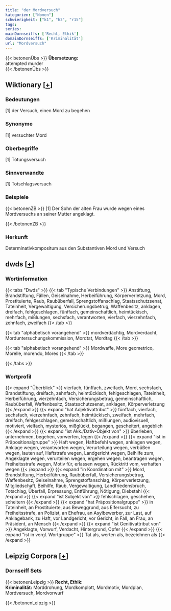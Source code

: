 ```yaml
---
title: "der Mordversuch"
kategorien: ["Nomen"]
schwierigkeit: ["k1", "h3", "r15"]
tags:
series:
mainDornseiffs: ['Recht, Ethik']
domainDornseiffs: ['Kriminalität']
url: "Mordversuch"
---
```


{{< betonenÜbs >}}
**Übersetzung:**  
attempted murder  
{{< /betonenÜbs >}}

## Wiktionary [[+](https://de.wiktionary.org/wiki/Mordversuch)]

### Bedeutungen
[1] der Versuch, einen Mord zu begehen  

### Synonyme
[1] versuchter Mord  

### Oberbegriffe
[1] Tötungsversuch  

### Sinnverwandte
[1] Totschlagsversuch  

### Beispiele
{{< betonenZB >}}
[1] Der Sohn der alten Frau wurde wegen eines Mordversuchs an seiner Mutter angeklagt.  

{{< /betonenZB >}}
### Herkunft
Determinativkompositum aus den Substantiven Mord und Versuch  



## dwds [[+](https://www.dwds.de/wb/Mordversuch)]

### Wortinformation
{{< tabs "Dwds" >}}
{{< tab "Typische Verbindungen" >}}
Anstiftung, Brandstiftung, Fällen, Geiselnahme, Herbeiführung, Körperverletzung, Mord, Prostituierte, Raub, Raubüberfall, Sprengstoffanschlag, Staatsschutzsenat, Tateinheit, Vergewaltigung, Versicherungsbetrug, Waffenbesitz, anklagen, dreifach, fehlgeschlagen, fünffach, gemeinschaftlich, heimtückisch, mehrfach, mißlungen, sechsfach, verantworten, vierfach, vierzehnfach, zehnfach, zweifach
{{< /tab >}}

{{< tab "alphabetisch vorangehend" >}}
mordverdächtig, Mordverdacht, Morduntersuchungskommission, Mordtat, Mordtag
{{< /tab >}}

{{< tab "alphabetisch vorangehend" >}}
Mordwaffe, More geometrico, Morelle, morendo, Mores
{{< /tab >}}

{{< /tabs >}}

### Wortprofil
{{< expand "Überblick" >}} vierfach, fünffach, zweifach, Mord, sechsfach, Brandstiftung, dreifach, zehnfach, heimtückisch, fehlgeschlagen, Tateinheit, Herbeiführung, vierzehnfach, Versicherungsbetrug, gemeinschaftlich, Raubüberfall, Waffenbesitz, Staatsschutzsenat, anklagen, Körperverletzung {{< /expand >}}
{{< expand "hat Adjektivattribut" >}} fünffach, vierfach, sechsfach, vierzehnfach, zehnfach, heimtückisch, zweifach, mehrfach, dreifach, fehlgeschlagen, gemeinschaftlich, mißlungen, audiovisuell, motiviert, vielfach, mysteriös, mißglückt, begangen, gescheitert, angeblich {{< /expand >}}
{{< expand "ist Akk./Dativ-Objekt von" >}} überleben, unternehmen, begehen, vorwerfen, legen {{< /expand >}}
{{< expand "ist in Präpositionalgruppe" >}} Haft wegen, Haftbefehl wegen, anklagen wegen, Anklage wegen, verantworten wegen, Verurteilung wegen, verbüßen wegen, lauten auf, Haftstrafe wegen, Landgericht wegen, Beihilfe zum, Angeklagte wegen, verurteilen wegen, ergehen wegen, beantragen wegen, Freiheitsstrafe wegen, Motiv für, erlassen wegen, Rücktritt vom, verhaften wegen {{< /expand >}}
{{< expand "in Koordination mit" >}} Mord, Brandstiftung, Herbeiführung, Raubüberfall, Versicherungsbetrug, Waffenbesitz, Geiselnahme, Sprengstoffanschlag, Körperverletzung, Mitgliedschaft, Beihilfe, Raub, Vergewaltigung, Landfriedensbruch, Totschlag, Überfall, Erpressung, Entführung, Nötigung, Diebstahl {{< /expand >}}
{{< expand "ist Subjekt von" >}} fehlschlagen, geschehen, scheitern {{< /expand >}}
{{< expand "hat Präpositionalgruppe" >}} in Tateinheit, an Prostituierte, aus Beweggrund, aus Eifersucht, zu Freiheitsstrafe, an Polizist, an Ehefrau, an Asylbewerber, zur Last, auf Anklagebank, zu Haft, vor Landgericht, vor Gericht, in Fall, an Frau, an Präsident, an Mensch {{< /expand >}}
{{< expand "ist Genitivattribut von" >}} Angeklagte, Vorwurf, Verdacht, Hintergrund, Opfer {{< /expand >}}
{{< expand "ist in vergl. Wortgruppe" >}} Tat als, werten als, bezeichnen als {{< /expand >}}

## Leipzig Corpora [[+](https://corpora.uni-leipzig.de/en/res?word=Mordversuch&corpusId=deu_newscrawl-public_2018)]

### Dornseiff Sets
{{< betonenLeipzig >}}
**Recht, Ethik:**  
**Kriminalität:** Morddrohung, Mordkomplott, Mordmotiv, Mordplan, Mordversuch, Mordvorwurf  

{{< /betonenLeipzig >}}
